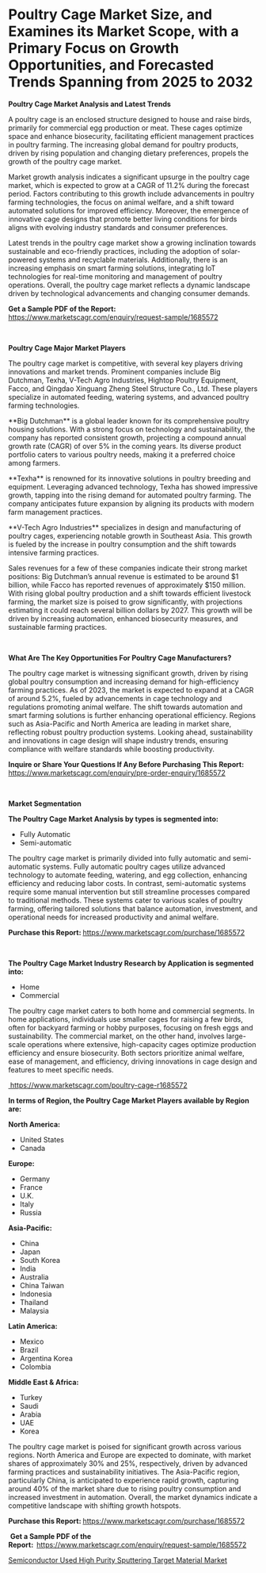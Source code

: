 <p><h1>Poultry Cage Market Size, and Examines its Market Scope, with a Primary Focus on Growth Opportunities, and Forecasted Trends Spanning from 2025 to 2032</h1></p><p><strong>Poultry Cage Market Analysis and Latest Trends</strong></p>
<p><p>A poultry cage is an enclosed structure designed to house and raise birds, primarily for commercial egg production or meat. These cages optimize space and enhance biosecurity, facilitating efficient management practices in poultry farming. The increasing global demand for poultry products, driven by rising population and changing dietary preferences, propels the growth of the poultry cage market.</p><p>Market growth analysis indicates a significant upsurge in the poultry cage market, which is expected to grow at a CAGR of 11.2% during the forecast period. Factors contributing to this growth include advancements in poultry farming technologies, the focus on animal welfare, and a shift toward automated solutions for improved efficiency. Moreover, the emergence of innovative cage designs that promote better living conditions for birds aligns with evolving industry standards and consumer preferences.</p><p>Latest trends in the poultry cage market show a growing inclination towards sustainable and eco-friendly practices, including the adoption of solar-powered systems and recyclable materials. Additionally, there is an increasing emphasis on smart farming solutions, integrating IoT technologies for real-time monitoring and management of poultry operations. Overall, the poultry cage market reflects a dynamic landscape driven by technological advancements and changing consumer demands.</p></p>
<p><strong>Get a Sample PDF of the Report:&nbsp;</strong> <a href="https://www.marketscagr.com/enquiry/request-sample/1685572?utm_campaign=2480&utm_medium=2&utm_source=Github&utm_content=ia&utm_term=24032025&utm_id=poultry-cage">https://www.marketscagr.com/enquiry/request-sample/1685572</a></p>
<p>&nbsp;</p>
<p><strong>Poultry Cage Major Market Players</strong></p>
<p><p>The poultry cage market is competitive, with several key players driving innovations and market trends. Prominent companies include Big Dutchman, Texha, V-Tech Agro Industries, Hightop Poultry Equipment, Facco, and Qingdao Xinguang Zheng Steel Structure Co., Ltd. These players specialize in automated feeding, watering systems, and advanced poultry farming technologies.</p><p>**Big Dutchman** is a global leader known for its comprehensive poultry housing solutions. With a strong focus on technology and sustainability, the company has reported consistent growth, projecting a compound annual growth rate (CAGR) of over 5% in the coming years. Its diverse product portfolio caters to various poultry needs, making it a preferred choice among farmers.</p><p>**Texha** is renowned for its innovative solutions in poultry breeding and equipment. Leveraging advanced technology, Texha has showed impressive growth, tapping into the rising demand for automated poultry farming. The company anticipates future expansion by aligning its products with modern farm management practices.</p><p>**V-Tech Agro Industries** specializes in design and manufacturing of poultry cages, experiencing notable growth in Southeast Asia. This growth is fueled by the increase in poultry consumption and the shift towards intensive farming practices.</p><p>Sales revenues for a few of these companies indicate their strong market positions: Big Dutchman’s annual revenue is estimated to be around $1 billion, while Facco has reported revenues of approximately $150 million. With rising global poultry production and a shift towards efficient livestock farming, the market size is poised to grow significantly, with projections estimating it could reach several billion dollars by 2027. This growth will be driven by increasing automation, enhanced biosecurity measures, and sustainable farming practices.</p></p>
<p>&nbsp;</p>
<p><strong>What Are The Key Opportunities For Poultry Cage Manufacturers?</strong></p>
<p><p>The poultry cage market is witnessing significant growth, driven by rising global poultry consumption and increasing demand for high-efficiency farming practices. As of 2023, the market is expected to expand at a CAGR of around 5.2%, fueled by advancements in cage technology and regulations promoting animal welfare. The shift towards automation and smart farming solutions is further enhancing operational efficiency. Regions such as Asia-Pacific and North America are leading in market share, reflecting robust poultry production systems. Looking ahead, sustainability and innovations in cage design will shape industry trends, ensuring compliance with welfare standards while boosting productivity.</p></p>
<p><strong>Inquire or Share Your Questions If Any Before Purchasing This Report:</strong> <a href="https://www.marketscagr.com/enquiry/pre-order-enquiry/1685572?utm_campaign=2480&utm_medium=2&utm_source=Github&utm_content=ia&utm_term=24032025&utm_id=poultry-cage">https://www.marketscagr.com/enquiry/pre-order-enquiry/1685572</a></p>
<p>&nbsp;</p>
<p><strong>Market Segmentation</strong></p>
<p><strong>The Poultry Cage Market Analysis by types is segmented into:</strong></p>
<p><ul><li>Fully Automatic</li><li>Semi-automatic</li></ul></p>
<p><p>The poultry cage market is primarily divided into fully automatic and semi-automatic systems. Fully automatic poultry cages utilize advanced technology to automate feeding, watering, and egg collection, enhancing efficiency and reducing labor costs. In contrast, semi-automatic systems require some manual intervention but still streamline processes compared to traditional methods. These systems cater to various scales of poultry farming, offering tailored solutions that balance automation, investment, and operational needs for increased productivity and animal welfare.</p></p>
<p><strong>Purchase this Report:&nbsp;</strong><a href="https://www.marketscagr.com/purchase/1685572?utm_campaign=2480&utm_medium=2&utm_source=Github&utm_content=ia&utm_term=24032025&utm_id=poultry-cage">https://www.marketscagr.com/purchase/1685572</a></p>
<p>&nbsp;</p>
<p><strong>The Poultry Cage Market Industry Research by Application is segmented into:</strong></p>
<p><ul><li>Home</li><li>Commercial</li></ul></p>
<p><p>The poultry cage market caters to both home and commercial segments. In home applications, individuals use smaller cages for raising a few birds, often for backyard farming or hobby purposes, focusing on fresh eggs and sustainability. The commercial market, on the other hand, involves large-scale operations where extensive, high-capacity cages optimize production efficiency and ensure biosecurity. Both sectors prioritize animal welfare, ease of management, and efficiency, driving innovations in cage design and features to meet specific needs.</p></p>
<p><a href="https://www.marketscagr.com/poultry-cage-r1685572?utm_campaign=2480&utm_medium=2&utm_source=Github&utm_content=ia&utm_term=24032025&utm_id=poultry-cage">&nbsp;https://www.marketscagr.com/poultry-cage-r1685572</a></p>
<p><strong>In terms of Region, the Poultry Cage Market Players available by Region are:</strong></p>
<p>
    <p> <strong> North America: </strong>
        <ul>
            <li>United States</li>
            <li>Canada</li>
        </ul>
        </p> 
    <p> <strong> Europe: </strong>
        <ul>
            <li>Germany</li>
            <li>France</li>
            <li>U.K.</li>
            <li>Italy</li>
            <li>Russia</li>
        </ul>
        </p> 
    <p> <strong> Asia-Pacific: </strong>
        <ul>
            <li>China</li>
            <li>Japan</li>
            <li>South Korea</li>
            <li>India</li>
            <li>Australia</li>
            <li>China Taiwan</li>
            <li>Indonesia</li>
            <li>Thailand</li>
            <li>Malaysia</li>
        </ul>
        </p> 
    <p> <strong> Latin America: </strong>
        <ul>
            <li>Mexico</li>
            <li>Brazil</li>
            <li>Argentina Korea</li>
            <li>Colombia</li>
        </ul>
        </p> 
    <p> <strong> Middle East & Africa: </strong>
        <ul>
            <li>Turkey</li>
            <li>Saudi</li>
            <li>Arabia</li>
            <li>UAE</li>
            <li>Korea</li>
        </ul>
    </p>
    </p>
<p><p>The poultry cage market is poised for significant growth across various regions. North America and Europe are expected to dominate, with market shares of approximately 30% and 25%, respectively, driven by advanced farming practices and sustainability initiatives. The Asia-Pacific region, particularly China, is anticipated to experience rapid growth, capturing around 40% of the market share due to rising poultry consumption and increased investment in automation. Overall, the market dynamics indicate a competitive landscape with shifting growth hotspots.</p></p>
<p><strong>Purchase this Report: </strong><a href="https://www.marketscagr.com/purchase/1685572?utm_campaign=2480&utm_medium=2&utm_source=Github&utm_content=ia&utm_term=24032025&utm_id=poultry-cage">https://www.marketscagr.com/purchase/1685572</a></p>
<p>&nbsp;<strong>Get a Sample PDF of the Report:&nbsp;&nbsp;</strong><a href="https://www.marketscagr.com/enquiry/request-sample/1685572?utm_campaign=2480&utm_medium=2&utm_source=Github&utm_content=ia&utm_term=24032025&utm_id=poultry-cage">https://www.marketscagr.com/enquiry/request-sample/1685572</a></p>
<p><strong></strong></p>
<p><p><a href="https://github.com/semenbobbaxu/Market-Research-Report-List-1/blob/main/semiconductor-used-high-purity-sputtering-target-material-market.md?utm_campaign=2480&utm_medium=2&utm_source=Github&utm_content=ia&utm_term=24032025&utm_id=poultry-cage">Semiconductor Used High Purity Sputtering Target Material Market</a></p></p>